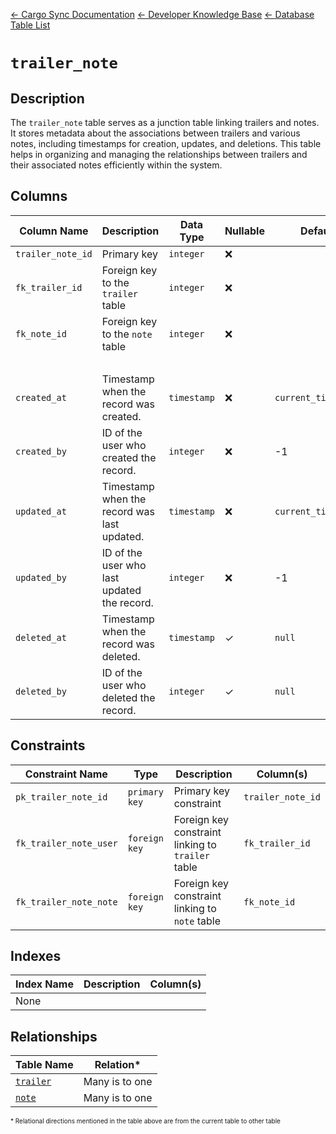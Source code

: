 [← Cargo Sync Documentation](../../../../readme.md) [← Developer Knowledge Base](../../readme.md) [← Database Table List](../database-design.md)

# `trailer_note`

## Description

The `trailer_note` table serves as a junction table linking trailers and notes. It stores metadata about the associations between trailers and various notes, including timestamps for creation, updates, and deletions. This table helps in organizing and managing the relationships between trailers and their associated notes efficiently within the system.

## Columns

|Column Name|Description|Data Type|Nullable|Default|
|-|-|-|-|-|
|`trailer_note_id`|Primary key|`integer`|❌||
|`fk_trailer_id`|Foreign key to the `trailer` table|`integer`|❌||
|`fk_note_id`|Foreign key to the `note` table|`integer`|❌||
|&nbsp;|
|`created_at`|Timestamp when the record was created.|`timestamp`|❌|`current_timestamp`|
|`created_by`|ID of the user who created the record.|`integer`|❌|-1|
|`updated_at`|Timestamp when the record was last updated.|`timestamp`|❌|`current_timestamp`|
|`updated_by`|ID of the user who last updated the record.|`integer`|❌|-1|
|`deleted_at`|Timestamp when the record was deleted.|`timestamp`|✓|`null`|
|`deleted_by`|ID of the user who deleted the record.|`integer`|✓|`null`|

## Constraints

|Constraint Name|Type|Description|Column(s)|
|--|--|--|--|
|`pk_trailer_note_id`|`primary key`|Primary key constraint|`trailer_note_id`|
|`fk_trailer_note_user`|`foreign key`|Foreign key constraint linking to `trailer` table|`fk_trailer_id`|
|`fk_trailer_note_note`|`foreign key`|Foreign key constraint linking to `note` table|`fk_note_id`|

## Indexes

|Index Name|Description|Column(s)|
|-|-|-|
|None|

## Relationships

|Table Name|Relation*|
|-|-|
|[`trailer`](./trailer-table.md)|Many is to one|
|[`note`](./note-table.md)|Many is to one|


<span style="font-size:10px">\* Relational directions mentioned in the table above are from the current table to other table</span>